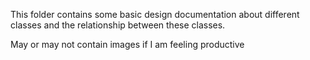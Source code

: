 ﻿This folder contains some basic design documentation about different classes and the relationship between these classes.

May or may not contain images if I am feeling productive